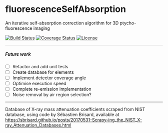 # fluorescenceSelfAbsorption
An iterative self-absorption correction algorithm for 3D ptycho-fluorescence imaging

[![Build Status](https://travis-ci.org/clarkthomas4/fluorescenceSelfAbsorption.svg?master)](https://travis-ci.org/clarkthomas4/fluorescenceSelfAbsorption)
[![Coverage Status](https://coveralls.io/repos/github/clarkthomas4/fluorescenceSelfAbsorption/badge.svg)](https://coveralls.io/github/clarkthomas4/fluorescenceSelfAbsorption)
[![License](https://img.shields.io/badge/License-Apache%202.0-blue.svg)](https://opensource.org/licenses/Apache-2.0)
___

##### Future work
- [ ] Refactor and add unit tests
- [ ] Create database for elements
- [ ] Implement detector coverage angle
- [ ] Optimise execution speed
- [ ] Complete re-emission implementation
- [ ] Noise removal by air region selection?

___

Database of X-ray mass attenuation coefficients scraped from NIST database, using code by Sébastien Brisard,
available at https://sbrisard.github.io/posts/20170531-Scrapy-ing_the_NIST_X-ray_Attenuation_Databases.html
